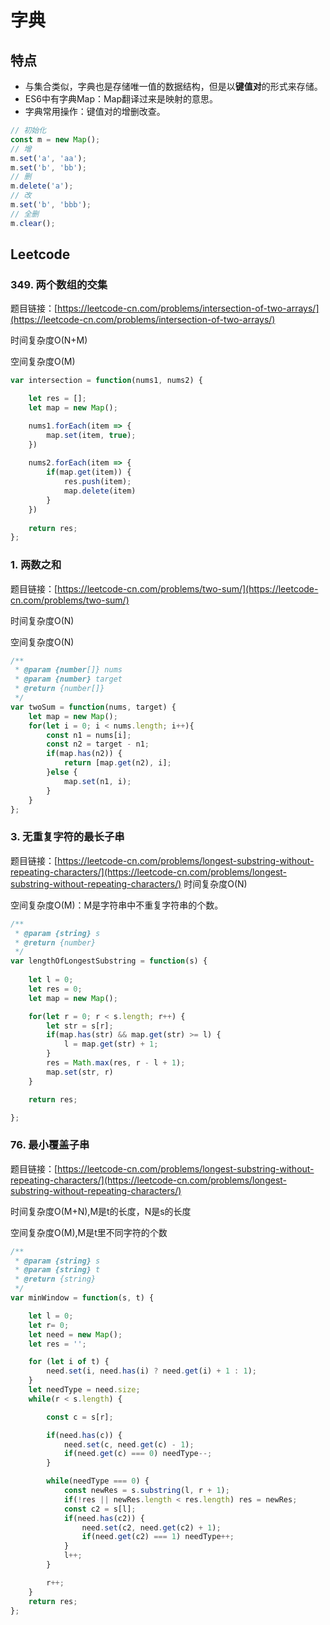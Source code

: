 # 字典
## 特点
- 与集合类似，字典也是存储唯一值的数据结构，但是以**键值对**的形式来存储。
- ES6中有字典Map：Map翻译过来是映射的意思。
- 字典常用操作：键值对的增删改查。
```js
// 初始化
const m = new Map();
// 增
m.set('a', 'aa');
m.set('b', 'bb');
// 删
m.delete('a');
// 改
m.set('b', 'bbb');
// 全删
m.clear();
```
## Leetcode
### 349. 两个数组的交集
题目链接：[https://leetcode-cn.com/problems/intersection-of-two-arrays/](https://leetcode-cn.com/problems/intersection-of-two-arrays/)

时间复杂度O(N+M)

空间复杂度O(M)
```js
var intersection = function(nums1, nums2) {

    let res = [];
    let map = new Map();

    nums1.forEach(item => {
        map.set(item, true);
    })
    
    nums2.forEach(item => {
        if(map.get(item)) {
            res.push(item);
            map.delete(item)
        }
    })
    
    return res;
};
```
### 1. 两数之和
题目链接：[https://leetcode-cn.com/problems/two-sum/](https://leetcode-cn.com/problems/two-sum/)

时间复杂度O(N)

空间复杂度O(N)
```js
/**
 * @param {number[]} nums
 * @param {number} target
 * @return {number[]}
 */
var twoSum = function(nums, target) {
    let map = new Map();
    for(let i = 0; i < nums.length; i++){
        const n1 = nums[i];
        const n2 = target - n1;
        if(map.has(n2)) {
            return [map.get(n2), i];
        }else {
            map.set(n1, i);
        }
    }
};
```

### 3. 无重复字符的最长子串
题目链接：[https://leetcode-cn.com/problems/longest-substring-without-repeating-characters/](https://leetcode-cn.com/problems/longest-substring-without-repeating-characters/)
时间复杂度O(N)

空间复杂度O(M)：M是字符串中不重复字符串的个数。

```js
/**
 * @param {string} s
 * @return {number}
 */
var lengthOfLongestSubstring = function(s) {
    
    let l = 0;
    let res = 0;
    let map = new Map();

    for(let r = 0; r < s.length; r++) {
        let str = s[r];
        if(map.has(str) && map.get(str) >= l) {
            l = map.get(str) + 1;
        }
        res = Math.max(res, r - l + 1);
        map.set(str, r)
    }

    return res;

};
```
### 76. 最小覆盖子串
题目链接：[https://leetcode-cn.com/problems/longest-substring-without-repeating-characters/](https://leetcode-cn.com/problems/longest-substring-without-repeating-characters/)

时间复杂度O(M+N),M是t的长度，N是s的长度

空间复杂度O(M),M是t里不同字符的个数
```js
/**
 * @param {string} s
 * @param {string} t
 * @return {string}
 */
var minWindow = function(s, t) {

    let l = 0;
    let r= 0;
    let need = new Map();
    let res = '';

    for (let i of t) {
        need.set(i, need.has(i) ? need.get(i) + 1 : 1);
    }
    let needType = need.size;
    while(r < s.length) {

        const c = s[r];

        if(need.has(c)) {
            need.set(c, need.get(c) - 1);
            if(need.get(c) === 0) needType--;
        }

        while(needType === 0) {
            const newRes = s.substring(l, r + 1);
            if(!res || newRes.length < res.length) res = newRes;
            const c2 = s[l];
            if(need.has(c2)) {
                need.set(c2, need.get(c2) + 1);
                if(need.get(c2) === 1) needType++;
            }
            l++;
        }

        r++;
    }
    return res;
};
```
